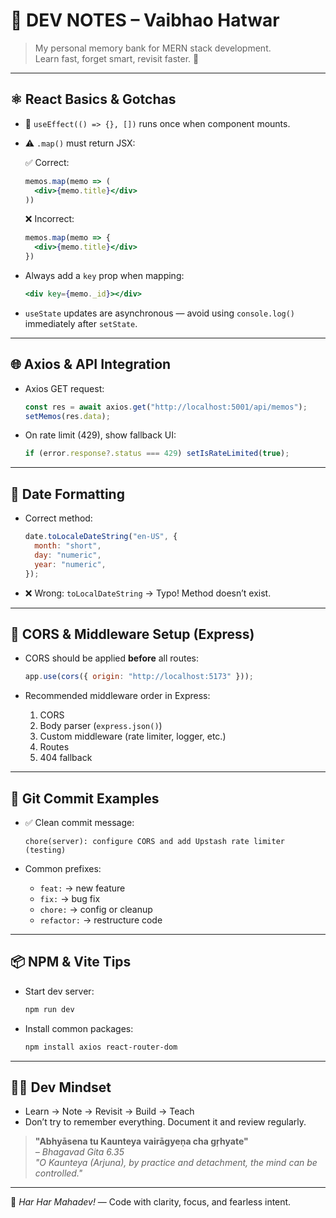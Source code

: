 # 🧠 DEV NOTES – Vaibhao Hatwar

> My personal memory bank for MERN stack development.  
> Learn fast, forget smart, revisit faster. 🔁

---

## ⚛️ React Basics & Gotchas

- 🔄 `useEffect(() => {}, [])` runs once when component mounts.
- ⚠️ `.map()` must return JSX:

  ✅ Correct:
  ```jsx
  memos.map(memo => (
    <div>{memo.title}</div>
  ))
  ```

  ❌ Incorrect:
  ```jsx
  memos.map(memo => {
    <div>{memo.title}</div>
  })
  ```

- Always add a `key` prop when mapping:
  ```jsx
  <div key={memo._id}></div>
  ```

- `useState` updates are asynchronous — avoid using `console.log()` immediately after `setState`.

---

## 🌐 Axios & API Integration

- Axios GET request:
  ```js
  const res = await axios.get("http://localhost:5001/api/memos");
  setMemos(res.data);
  ```

- On rate limit (429), show fallback UI:
  ```js
  if (error.response?.status === 429) setIsRateLimited(true);
  ```

---

## 📅 Date Formatting

- Correct method:
  ```js
  date.toLocaleDateString("en-US", {
    month: "short",
    day: "numeric",
    year: "numeric",
  });
  ```

- ❌ Wrong: `toLocalDateString` → Typo! Method doesn’t exist.

---

## 🔐 CORS & Middleware Setup (Express)

- CORS should be applied **before** all routes:
  ```js
  app.use(cors({ origin: "http://localhost:5173" }));
  ```

- Recommended middleware order in Express:
  1. CORS
  2. Body parser (`express.json()`)
  3. Custom middleware (rate limiter, logger, etc.)
  4. Routes
  5. 404 fallback

---

## 🚀 Git Commit Examples

- ✅ Clean commit message:
  ```
  chore(server): configure CORS and add Upstash rate limiter (testing)
  ```

- Common prefixes:
  - `feat:` → new feature
  - `fix:` → bug fix
  - `chore:` → config or cleanup
  - `refactor:` → restructure code

---

## 📦 NPM & Vite Tips

- Start dev server:
  ```bash
  npm run dev
  ```

- Install common packages:
  ```bash
  npm install axios react-router-dom
  ```

---

## 🧘‍♂️ Dev Mindset

- Learn → Note → Revisit → Build → Teach
- Don’t try to remember everything. Document it and review regularly.

> **"Abhyāsena tu Kaunteya vairāgyeṇa cha gṛhyate"**  
> _– Bhagavad Gita 6.35_  
> *"O Kaunteya (Arjuna), by practice and detachment, the mind can be controlled."*

---

🔱 *Har Har Mahadev!* — Code with clarity, focus, and fearless intent.
